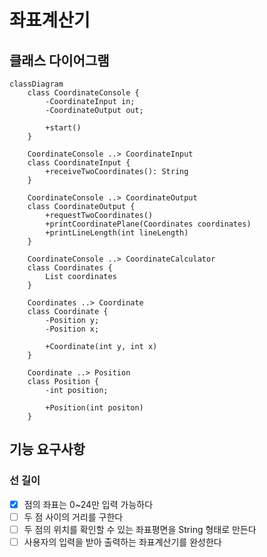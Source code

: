 # 좌표계산기

## 클래스 다이어그램
```mermaid
classDiagram
    class CoordinateConsole {
        -CoordinateInput in;
        -CoordinateOutput out;

        +start()
    }

    CoordinateConsole ..> CoordinateInput
    class CoordinateInput {
        +receiveTwoCoordinates(): String
    }

    CoordinateConsole ..> CoordinateOutput
    class CoordinateOutput {
        +requestTwoCoordinates()
        +printCoordinatePlane(Coordinates coordinates)
        +printLineLength(int lineLength)
    }

    CoordinateConsole ..> CoordinateCalculator
    class Coordinates {
        List coordinates
    }

    Coordinates ..> Coordinate
    class Coordinate {
        -Position y;
        -Position x;

        +Coordinate(int y, int x)
    }

    Coordinate ..> Position
    class Position {
        -int position;
        
        +Position(int positon)
    }
```

## 기능 요구사항

### 선 길이
- [x] 점의 좌표는 0~24만 입력 가능하다
- [ ] 두 점 사이의 거리를 구한다
- [ ] 두 점의 위치를 확인할 수 있는 좌표평면을 String 형태로 만든다
- [ ] 사용자의 입력을 받아 출력하는 좌표계산기를 완성한다 